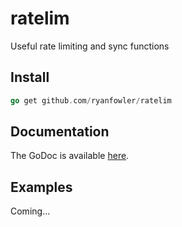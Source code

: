 # ratelim

Useful rate limiting and sync functions

## Install
```go
go get github.com/ryanfowler/ratelim
```

## Documentation

The GoDoc is available [here](http://godoc.org/github.com/ryanfowler/ratelim).

## Examples

Coming...
